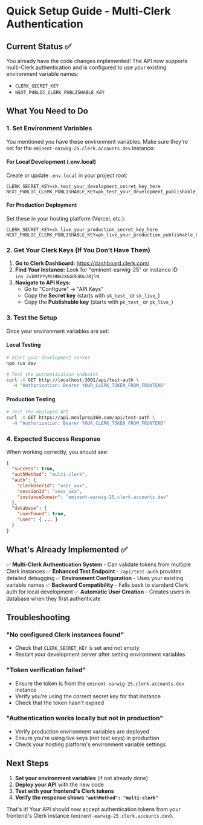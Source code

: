 # Quick Setup Guide - Multi-Clerk Authentication

## Current Status ✅

You already have the code changes implemented! The API now supports multi-Clerk authentication and is configured to use your existing environment variable names:

- `CLERK_SECRET_KEY`
- `NEXT_PUBLIC_CLERK_PUBLISHABLE_KEY`

## What You Need to Do

### 1. Set Environment Variables

You mentioned you have these environment variables. Make sure they're set for the `eminent-earwig-25.clerk.accounts.dev` instance:

#### For Local Development (.env.local)

Create or update `.env.local` in your project root:

```env
CLERK_SECRET_KEY=sk_test_your_development_secret_key_here
NEXT_PUBLIC_CLERK_PUBLISHABLE_KEY=pk_test_your_development_publishable_key_here
```

#### For Production Deployment

Set these in your hosting platform (Vercel, etc.):

```env
CLERK_SECRET_KEY=sk_live_your_production_secret_key_here
NEXT_PUBLIC_CLERK_PUBLISHABLE_KEY=pk_live_your_production_publishable_key_here
```

### 2. Get Your Clerk Keys (If You Don't Have Them)

1. **Go to Clerk Dashboard:** https://dashboard.clerk.com/
2. **Find Your Instance:** Look for "eminent-earwig-25" or instance ID `ins_2vkNfPYyMCHNH2XG4OE8Ou78jlN`
3. **Navigate to API Keys:**
   - Go to "Configure" → "API Keys"
   - Copy the **Secret key** (starts with `sk_test_` or `sk_live_`)
   - Copy the **Publishable key** (starts with `pk_test_` or `pk_live_`)

### 3. Test the Setup

Once your environment variables are set:

#### Local Testing

```bash
# Start your development server
npm run dev

# Test the authentication endpoint
curl -X GET http://localhost:3001/api/test-auth \
  -H "Authorization: Bearer YOUR_CLERK_TOKEN_FROM_FRONTEND"
```

#### Production Testing

```bash
# Test the deployed API
curl -X GET https://api.mealprep360.com/api/test-auth \
  -H "Authorization: Bearer YOUR_CLERK_TOKEN_FROM_FRONTEND"
```

### 4. Expected Success Response

When working correctly, you should see:

```json
{
  "success": true,
  "authMethod": "multi-clerk",
  "auth": {
    "clerkUserId": "user_xxx",
    "sessionId": "sess_xxx",
    "instanceDomain": "eminent-earwig-25.clerk.accounts.dev"
  },
  "database": {
    "userFound": true,
    "user": { ... }
  }
}
```

## What's Already Implemented ✅

✅ **Multi-Clerk Authentication System** - Can validate tokens from multiple Clerk instances
✅ **Enhanced Test Endpoint** - `/api/test-auth` provides detailed debugging
✅ **Environment Configuration** - Uses your existing variable names
✅ **Backward Compatibility** - Falls back to standard Clerk auth for local development
✅ **Automatic User Creation** - Creates users in database when they first authenticate

## Troubleshooting

### "No configured Clerk instances found"

- Check that `CLERK_SECRET_KEY` is set and not empty
- Restart your development server after setting environment variables

### "Token verification failed"

- Ensure the token is from the `eminent-earwig-25.clerk.accounts.dev` instance
- Verify you're using the correct secret key for that instance
- Check that the token hasn't expired

### "Authentication works locally but not in production"

- Verify production environment variables are deployed
- Ensure you're using live keys (not test keys) in production
- Check your hosting platform's environment variable settings

## Next Steps

1. **Set your environment variables** (if not already done)
2. **Deploy your API** with the new code
3. **Test with your frontend's Clerk tokens**
4. **Verify the response shows `"authMethod": "multi-clerk"`**

That's it! Your API should now accept authentication tokens from your frontend's Clerk instance (`eminent-earwig-25.clerk.accounts.dev`).
